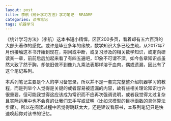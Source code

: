 ```yaml
---
layout: post
title: 李航《统计学习方法》学习笔记--README
categories: 读书笔记
tags: 机器学习
---
```



《统计学习方法》（李航）这本书短小精悍，区区200多页，看着却有五六百页的大部头著作的感觉。或许是毕业多年的缘故，数学知识大多已经生疏，从2017年7月份接触这本书开始到现在，期间或中断，或复习涉及的相关数学知识，或定向研读某一章，前前后后加起来看了有四五遍吧，印象不可谓不深。如今各章知识点虽然大致了然于胸，却依旧做不到像九九乘法表那样溶于血肉，偶或遗漏，因此有了这个笔记系列。

本系列笔记主要是个人的学习备忘录，所以并不是一套完完整整介绍机器学习的教程，而是列举个人觉得是关键的或者容易被遗漏的内容，故有些相关理论知识也许很重要，但可能我觉得这应该成为常识而不应再次强调说明，或者我觉得太过复杂且实际运用中也不会真的让我们去手写或证明（比如求模型的目标函数的具体算法步骤）。所以在阅读过程中若觉得跳跃太大，还是建议看原书，本系列笔记只是快速唤起你对该书的记忆。

